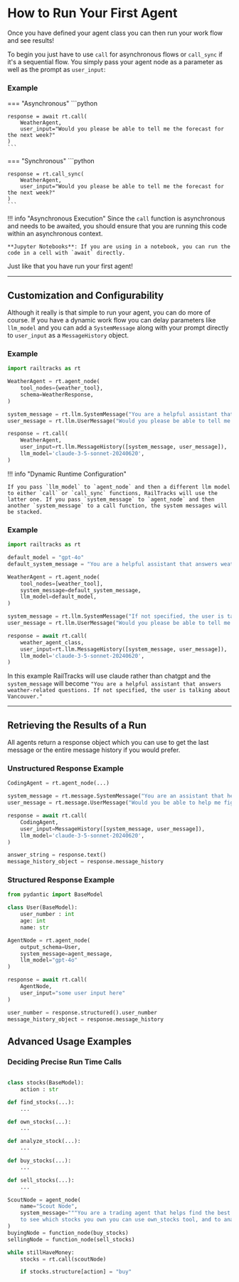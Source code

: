 # How to Run Your First Agent

Once you have defined your agent class you can then run your work flow and see results!

To begin you just have to use `call` for asynchronous flows or `call_sync` if it's a sequential flow. You simply pass your agent node as a parameter as well as the prompt as `user_input`:


### Example
=== "Asynchronous"
    ```python

    response = await rt.call(
        WeatherAgent,
        user_input="Would you please be able to tell me the forecast for the next week?"
    )
    ```

=== "Synchronous"
    ```python

    response = rt.call_sync(
        WeatherAgent,
        user_input="Would you please be able to tell me the forecast for the next week?"
    )
    ```

!!! info "Asynchronous Execution"
    Since the `call` function is asynchronous and needs to be awaited, you should ensure that you are running this code within an asynchronous context.

    **Jupyter Notebooks**: If you are using in a notebook, you can run the code in a cell with `await` directly.

Just like that you have run your first agent!

---

## Customization and Configurability

Although it really is that simple to run your agent, you can do more of course. If you have a dynamic work flow you can delay parameters like `llm_model` and you can add a `SystemMessage` along with your prompt directly to `user_input` as a `MessageHistory` object.

### Example
```python
import railtracks as rt

WeatherAgent = rt.agent_node(
    tool_nodes={weather_tool},
    schema=WeatherResponse, 
)

system_message = rt.llm.SystemMessage("You are a helpful assistant that answers weather-related questions.")
user_message = rt.llm.UserMessage("Would you please be able to tell me the forecast for the next week?")

response = rt.call(
    WeatherAgent,
    user_input=rt.llm.MessageHistory([system_message, user_message]),
    llm_model='claude-3-5-sonnet-20240620',
)
```

!!! info "Dynamic Runtime Configuration"

    If you pass `llm_model` to `agent_node` and then a different llm model to either `call` or `call_sync` functions, RailTracks will use the latter one. If you pass `system_message` to `agent_node` and then another `system_message` to a call function, the system messages will be stacked.

### Example
```python
import railtracks as rt

default_model = "gpt-4o"
default_system_message = "You are a helpful assistant that answers weather-related questions."

WeatherAgent = rt.agent_node(
    tool_nodes=[weather_tool],
    system_message=default_system_message,
    llm_model=default_model,
)

system_message = rt.llm.SystemMessage("If not specified, the user is talking about Vancouver.")
user_message = rt.llm.UserMessage("Would you please be able to tell me the forecast for the next week?")

response = await rt.call(
    weather_agent_class,
    user_input=rt.llm.MessageHistory([system_message, user_message]),
    llm_model='claude-3-5-sonnet-20240620',
)
```
In this example RailTracks will use claude rather than chatgpt and the `system_message` will become
`"You are a helpful assistant that answers weather-related questions. If not specified, the user is talking about Vancouver."`

---

## Retrieving the Results of a Run

All agents return a response object which you can use to get the last message or the entire message history if you would prefer.

### Unstructured Response Example
```python
CodingAgent = rt.agent_node(...)

system_message = rt.message.SystemMessage("You are an assistant that helps users write code and learn about coding.")
user_message = rt.message.UserMessage("Would you be able to help me figure out a good solution to running agentic flows?")

response = await rt.call(
    CodingAgent,
    user_input=MessageHistory([system_message, user_message]),
    llm_model='claude-3-5-sonnet-20240620',
)

answer_string = response.text()
message_history_object = response.message_history
```

### Structured Response Example
```python
from pydantic import BaseModel

class User(BaseModel):
    user_number : int
    age: int
    name: str

AgentNode = rt.agent_node(
    output_schema=User,
    system_message=agent_message,
    llm_model="gpt-4o"
)

response = await rt.call(
    AgentNode,
    user_input="some user input here"
)

user_number = response.structured().user_number
message_history_object = response.message_history
```

## Advanced Usage Examples

### Deciding Precise Run Time Calls

```python

class stocks(BaseModel):
    action : str 

def find_stocks(...):
    ...

def own_stocks(...):
    ...

def analyze_stock(...):
    ...

def buy_stocks(...):
    ...

def sell_stocks(...):
    ...

ScoutNode = agent_node(
    name="Scout Node",
    system_message="""You are a trading agent that helps find the best stocks to buy and sell. To find stocks you can use the find_stocks tool,
    to see which stocks you own you can use own_stocks tool, and to analyze""" 
)
buyingNode = function_node(buy_stocks)
sellingNode = function_node(sell_stocks)

while stillHaveMoney:
    stocks = rt.call(scoutNode)

    if stocks.structure[action] = "buy" 

```